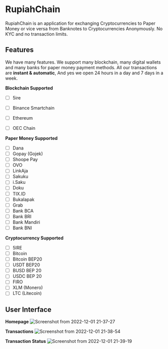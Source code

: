 # RupiahChain

RupiahChain is an application for exchanging Cryptocurrencies to Paper Money or vice versa from Banknotes to Cryptocurrencies Anonymously. No KYC and no transaction limits.

## Features
We have many features. We support many blockchain, many digital wallets and many banks for paper money payment methods. All our transactions are **instant & automatic**, And yes we open 24 hours in a day and 7 days in a week.

**Blockchain Supported**
- [ ] 5ire
- [ ] Binance Smartchain
- [ ] Ethereum
- [ ] OEC Chain


**Paper Money Supported**
- [ ] Dana 
- [ ] Gopay (Gojek)
- [ ] Shoope Pay
- [ ] OVO
- [ ] LinkAja
- [ ] Sakuku
- [ ] i.Saku
- [ ] Doku
- [ ] TIX.ID
- [ ] Bukalapak
- [ ] Grab
- [ ] Bank BCA
- [ ] Bank BRI
- [ ] Bank Mandiri
- [ ] Bank BNI

**Cryptocurrency Supported**
- [ ] 5IRE
- [ ] Bitcoin
- [ ] Bitcoin BEP20
- [ ] USDT BEP20
- [ ] BUSD BEP 20
- [ ] USDC BEP 20
- [ ] FIRO
- [ ] XLM (Monero)
- [ ] LTC (Litecoin)

## User Interface
**Homepage**
![Screenshot from 2022-12-01 21-37-27](https://user-images.githubusercontent.com/12779618/205080478-622f5bd5-8894-4b9b-b25c-c4742b2f2b2c.png)

**Transactions**
![Screenshot from 2022-12-01 21-38-54](https://user-images.githubusercontent.com/12779618/205080826-650bd4bc-a5f6-4367-aacc-1851034c0c36.png)

**Transaction Status**
![Screenshot from 2022-12-01 21-39-19](https://user-images.githubusercontent.com/12779618/205080940-36f16ca3-fdb2-418a-8dab-7b31524d503d.png)
